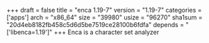 +++
draft = false
title = "enca 1.19-7"
version = "1.19-7"
categories = ['apps']
arch = "x86_64"
size = "39980"
usize = "96270"
sha1sum = "20d4eb8182fb458c5d6d5be7519ce28100b6fdfa"
depends = "['libenca=1.19']"
+++
Enca is a character set analyzer